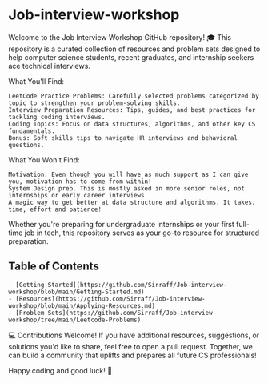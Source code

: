 # Job-interview-workshop
Welcome to the Job Interview Workshop GitHub repository! 🎓  This repository is a curated collection of resources and problem sets designed to help computer science students, recent graduates, and internship seekers ace technical interviews.

What You'll Find:

    LeetCode Practice Problems: Carefully selected problems categorized by topic to strengthen your problem-solving skills.
    Interview Preparation Resources: Tips, guides, and best practices for tackling coding interviews.
    Coding Topics: Focus on data structures, algorithms, and other key CS fundamentals.
    Bonus: Soft skills tips to navigate HR interviews and behavioral questions.

What You Won't Find:

    Motivation. Even though you will have as much support as I can give you, motivation has to come from within!
    System Design prep. This is mostly asked in more senior roles, not internships or early career interviews
    A magic way to get better at data structure and algorithms. It takes, time, effort and patience!
    


Whether you're preparing for undergraduate internships or your first full-time job in tech, this repository serves as your go-to resource for structured preparation.

## Table of Contents
    
    - [Getting Started](https://github.com/Sirraff/Job-interview-workshop/blob/main/Getting-Started.md)
    - [Resources](https://github.com/Sirraff/Job-interview-workshop/blob/main/Applying-Resources.md)
    - [Problem Sets](https://github.com/Sirraff/Job-interview-workshop/tree/main/Leetcode-Problems)

💻 Contributions Welcome! If you have additional resources, suggestions, or solutions you'd like to share, feel free to open a pull request. Together, we can build a community that uplifts and prepares all future CS professionals!

Happy coding and good luck! 🌟
